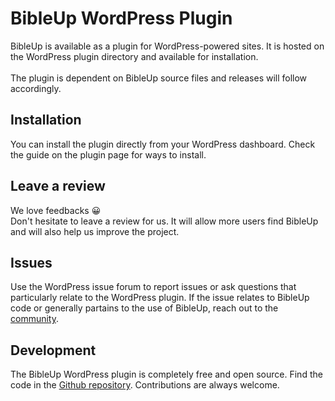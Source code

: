 # BibleUp WordPress Plugin
BibleUp is available as a plugin for WordPress-powered sites. It is hosted on the WordPress plugin directory and available for installation.<br><br>
The plugin is dependent on BibleUp source files and releases will follow accordingly.

## Installation
You can install the plugin directly from your WordPress dashboard. Check the guide on the plugin page for ways to install.

## Leave a review
We love feedbacks 😀<br>
Don't hesitate to leave a review for us. It will allow more users find BibleUp and will also help us improve the project.

## Issues
Use the WordPress issue forum to report issues or ask questions that particularly relate to the WordPress plugin. If the issue relates to BibleUp code or generally partains to the use of BibleUp, reach out to the [community](https://github.com/bibleup/bibleup/discussions).

## Development
The BibleUp WordPress plugin is completely free and open source. Find the code in the [Github repository](https://github.com/bibleup/wordpress). Contributions are always welcome.
